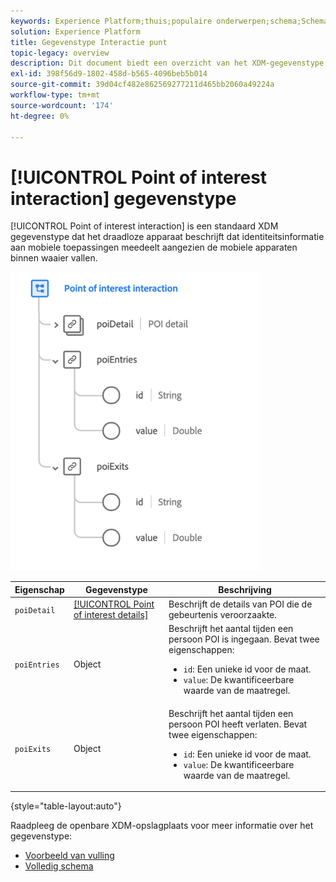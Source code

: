 ```yaml
---
keywords: Experience Platform;thuis;populaire onderwerpen;schema;Schema;XDM;velden;schema's;Schemas;poi;interactie;point-of-interest;datatype;data-type;gegevenstype;
solution: Experience Platform
title: Gegevenstype Interactie punt
topic-legacy: overview
description: Dit document biedt een overzicht van het XDM-gegevenstype Point of Interest Interaction.
exl-id: 398f56d9-1802-458d-b565-4096beb5b014
source-git-commit: 39d04cf482e862569277211d465bb2060a49224a
workflow-type: tm+mt
source-wordcount: '174'
ht-degree: 0%

---
```


# [!UICONTROL Point of interest interaction] gegevenstype

[!UICONTROL Point of interest interaction] is een standaard XDM gegevenstype dat het draadloze apparaat beschrijft dat identiteitsinformatie aan mobiele toepassingen meedeelt aangezien de mobiele apparaten binnen waaier vallen.

<img src="../images/data-types/poi-interaction.png" width="400" /><br />

| Eigenschap | Gegevenstype | Beschrijving |
| --- | --- | --- |
| `poiDetail` | [[!UICONTROL Point of interest details]](./poi-details.md) | Beschrijft de details van POI die de gebeurtenis veroorzaakte. |
| `poiEntries` | Object | Beschrijft het aantal tijden een persoon POI is ingegaan. Bevat twee eigenschappen: <ul><li>`id`: Een unieke id voor de maat.</li><li>`value`: De kwantificeerbare waarde van de maatregel.</li></ul> |
| `poiExits` | Object | Beschrijft het aantal tijden een persoon POI heeft verlaten. Bevat twee eigenschappen: <ul><li>`id`: Een unieke id voor de maat.</li><li>`value`: De kwantificeerbare waarde van de maatregel.</li></ul> |

{style=&quot;table-layout:auto&quot;}

Raadpleeg de openbare XDM-opslagplaats voor meer informatie over het gegevenstype:

* [Voorbeeld van vulling](https://github.com/adobe/xdm/blob/master/components/datatypes/poi-interaction.example.1.json)
* [Volledig schema](https://github.com/adobe/xdm/blob/master/components/datatypes/poi-interaction.schema.json)
